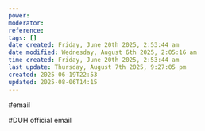 ```yaml
---
power: 
moderator: 
reference: 
tags: []
date created: Friday, June 20th 2025, 2:53:44 am
date modified: Wednesday, August 6th 2025, 2:05:16 am
time created: Friday, June 20th 2025, 2:53:44 am
last update: Thursday, August 7th 2025, 9:27:05 pm
created: 2025-06-19T22:53
updated: 2025-08-06T14:15
---
```

#email 

#DUH official email
